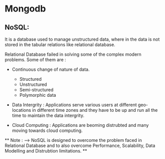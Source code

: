 # Mongodb

## NoSQL: ##
It is a database used to manage unstructured data, where in the data is not stored in the tabular relations like relational database.

Relational Database failed in solving some of the complex modern problems. Some of them are :
* Continuous change of nature of data.
  * Structured
  * Unstructured
  * Semi-structured
  * Polymorphic data

* Data Intergrity : Applications serve various users at different geo-locations in different time zones and they have to be up and run all the time to maintain the data intergrity.

* Cloud Computing : Applications are beoming distrubted and many moving towards cloud computing.

** Note : --> NoSQL is designed to overcome the problem faced in Relational Database and to also overcome Performance, Scalability, Data Modelling and Distrubtion limitations. **
